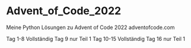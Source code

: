 # Advent_of_Code_2022

Meine Python Lösungen zu Advent of Code 2022
adventofcode.com

Tag 1-8 Vollständig
Tag 9 nur Teil 1
Tag 10-15 Vollständig
Tag 16 nur Teil 1